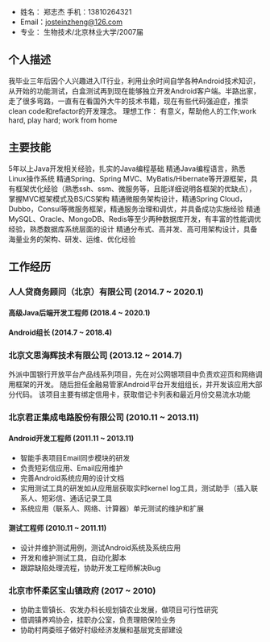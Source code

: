 - 姓名： 郑志杰 手机：13810264321
- Email：josteinzheng@126.com
- 专业： 生物技术/北京林业大学/2007届

## 个人描述
  我毕业三年后因个人兴趣进入IT行业，利用业余时间自学各种Android技术知识，从开始的功能测试，白盒测试再到现在能够独立开发Android客户端。半路出家，走了很多弯路，一直有在看国外大牛的技术书籍，现在有些代码强迫症，推崇clean code和refactor的开发理念。
  理想工作：
    有意义，帮助他人的工作;work hard, play hard; work from home

## 主要技能
5年以上Java开发相关经验，扎实的Java编程基础
精通Java编程语言，熟悉Linux操作系统
精通Spring、Spring MVC、MyBatis/Hibernate等开源框架，具有框架优化经验（熟悉ssh、ssm、微服务等，且能详细说明各框架的优缺点），掌握MVC框架模式及BS/CS架构
精通微服务架构设计，精通Spring Cloud，Dubbo，Consul等微服务框架，精通服务治理和调优，并具备成功实施经验
精通MySQL、Oracle、MongoDB、Redis等至少两种数据库开发，有丰富的性能调优经验，熟悉数据库系统层面的设计
精通分布式、高并发、高可用架构设计，具备海量业务的架构、研发、运维、优化经验

## 工作经历
### 人人贷商务顾问（北京）有限公司 (2014.7 ~ 2020.1)
#### 高级Java后端开发工程师 (2018.4 ~ 2020.1)

#### Android组长  (2014.7 ~ 2018.4)

### 北京文思海辉技术有限公司 (2013.12 ~ 2014.7)
外派中国银行开放平台产品线系列项目，先在对公网银项目中负责欢迎页和网络调用框架的开发。
随后担任金融易管家Android平台开发组组长，并开发该应用大部分代码。
该项目主要有绑定信用卡，获取借记卡列表和最近月份交易流水功能

### 北京君正集成电路股份有限公司  (2010.11 ~ 2013.11)
#### Android开发工程师  (2011.11 ~ 2013.11)
* 智能手表项目Email同步模块的研发
* 负责短彩信应用、Email应用维护
* 完善Android系统应用的设计文档
* 实用测试工具的研发如从应用层获取实时kernel log工具，测试助手（插入联系人、短彩信、通话记录工具
* 系统应用（联系人、网络、计算器）单元测试的维护和扩展

#### 测试工程师  (2010.11 ~ 2011.11)
* 设计并维护测试用例，测试Android系统及系统应用
* 开发和维护测试工具，自动化脚本
* 跟踪缺陷处理流程，协助开发工程师解决Bug

### 北京市怀柔区宝山镇政府   (2017 ~ 2010)
* 协助主管镇长、农发办科长规划镇农业发展，做项目可行性研究
* 借调镇养鸡协会，挂职办公室，负责理赔保险业务
* 协助村两委班子做好村级经济发展和基层党支部建设
